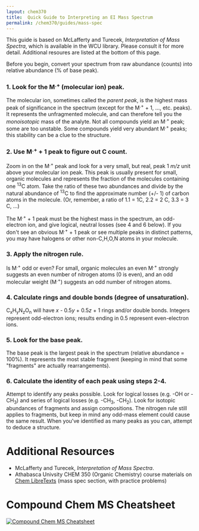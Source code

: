 ```yaml
---
layout: chem370
title:  Quick Guide to Interpreting an EI Mass Spectrum
permalink: /chem370/guides/mass-spec
---
```


This guide is based on McLafferty and Turecek, *Interpretation of Mass Spectra*, which is available in the WCU library.  Please consult it for more detail.  Additional resoures are listed at the bottom of this page.

Before you begin, convert your spectrum from raw abundance (counts) into relative abundance (% of base peak).  

### 1. Look for the M<sup>.+</sup> (molecular ion) peak.

The molecular ion, sometimes called the *parent peak*, is the highest mass peak of significance in the spectrum (except for the M<sup>.+</sup> + 1, ..., etc. peaks).  It represents the unfragmented molecule, and can therefore tell you the *monoisotopic* mass of the analyte.  Not all compounds yield an M<sup>.+</sup> peak; some are too unstable.  Some compounds yield very abundant M<sup>.+</sup> peaks; this stability can be a clue to the structure.

### 2. Use M<sup>.+</sup> + 1 peak to figure out C count.

Zoom in on the M<sup>.+</sup> peak and look for a very small, but real, peak 1 *m/z* unit above your molecular ion peak.  This peak is usually present for small, organic molecules and represents the fraction of the molecules containing one <sup>13</sup>C atom.  Take the ratio of these two abundances and divide by the natural abundance of <sup>13</sup>C to find the approximate number (+/- 1) of carbon atoms in the molecule.  (Or, remember, a ratio of 1.1 = 1C, 2.2 = 2 C, 3.3 = 3 C, ...)

The  M<sup>.+</sup> + 1 peak must be the highest mass in the spectrum, an odd-electron ion, and give logical, neutral losses (see 4 and 6 below). If you don't see an obvious M<sup>.+</sup> + 1 peak or see multiple peaks in distinct patterns, you may have halogens or other non-C,H,O,N atoms in your molecule.  

### 3. Apply the nitrogen rule.

Is M<sup>.+</sup> odd or even? For small, organic molecules an even M<sup>.+</sup> strongly suggests an even number of nitrogen atoms (0 is even), and an odd molecular weight (M<sup>.+</sup>) suggests an odd number of nitrogen atoms.

### 4. Calculate rings and double bonds (degree of unsaturation).

C<sub>x</sub>H<sub>y</sub>N<sub>z</sub>O<sub>n</sub> will have *x* - 0.5*y* + 0.5*z* + 1 rings and/or double bonds.  Integers represent odd-electron ions; results ending in 0.5 represent even-electron ions.

### 5. Look for the base peak.

The base peak is the largest peak in the spectrum (relative abundance = 100%).  It represents the most stable fragment (keeping in mind that some "fragments" are actually rearrangements).

### 6. Calculate the identity of each peak using steps 2-4.

Attempt to identify any peaks possible.  Look for logical losses (e.g. -OH or -CH<sub>3</sub>) and series of logical losses (e.g. -CH<sub>3</sub>, -CH<sub>2</sub>).  Look for isotopic abundances of fragments and assign compositions.  The nitrogen rule still applies to fragments, but keep in mind any odd-mass element could cause the same result.  When you've identified as many peaks as you can, attempt to deduce a structure.

# Additional Resources

- McLafferty and Turecek, *Interpretation of Mass Spectra*.
- Athabasca Univsity CHEM 350 (Organic Chemistry) course materials on [Chem LibreTexts](https://chem.libretexts.org/Courses/Athabasca_University/Chemistry_350%3A_Organic_Chemistry_I/Chapter_12%3A_Structure_Determination%3A_Mass_Spectrometry_and_Infrared_Spectroscopy/12.02_Interpreting_Mass_Spectra) (mass spec section, with practice problems)

# Compound Chem MS Cheatsheet

[![Compound Chem MS Cheatsheet](https://i0.wp.com/www.compoundchem.com/wp-content/uploads/2015/05/Mass-Spectrometry-Common-Mass-Spectra-Fragments.png?w=1654&ssl=1)](https://www.compoundchem.com/2015/05/07/mass-spectrometry/)
